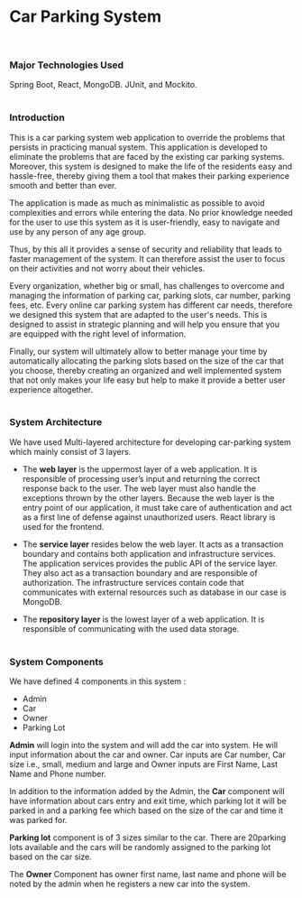 # Car Parking System

<br />

### **Major Technologies Used**

Spring Boot, React, MongoDB. JUnit, and Mockito.
<br />
<br />

### **Introduction**

This is a car parking system web application to override the problems that persists in practicing manual system. This application is developed to eliminate the problems that are faced by the existing car parking systems. Moreover, this system is designed to make the life of the residents easy and hassle-free, thereby giving them a tool that makes their parking experience smooth and better than ever.

The application is made as much as minimalistic as possible to avoid complexities and errors while entering the data. No prior knowledge needed for the user to use this system as it is user-friendly, easy to navigate and use by any person of any age group.

Thus, by this all it provides a sense of security and reliability that leads to faster management of the system. It can therefore assist the user to focus on their activities and not worry about their vehicles.

Every organization, whether big or small, has challenges to overcome and managing the information of parking car, parking slots, car number, parking fees, etc. Every online car parking system has different car needs, therefore we designed this system that are adapted to the user's needs. This is designed to assist in strategic planning and will help you ensure that you are equipped with the right level of information.

Finally, our system will ultimately allow to better manage your time by automatically allocating the parking slots based on the size of the car that you choose, thereby creating an organized and well implemented system that not only makes your life easy but help to make it provide a better user experience altogether.
<br />
<br />

### **System Architecture**

We have used Multi-layered architecture for developing car-parking system which mainly consist of 3 layers.

- The **web layer** is the uppermost layer of a web application. It is responsible of processing user’s input and returning the correct response back to the user. The web layer must also handle the exceptions thrown by the other layers. Because the web layer is the entry point of our application, it must take care of authentication and act as a first line of defense against unauthorized users. React library is used for the frontend.

- The **service layer** resides below the web layer. It acts as a transaction boundary and contains both application and infrastructure services. The application services provides the public API of the service layer. They also act as a transaction boundary and are responsible of authorization. The infrastructure services contain code that communicates with external resources such as database in our case is MongoDB.

- The **repository layer** is the lowest layer of a web application. It is responsible of communicating with the used data storage.
  <br />
  <br />

### **System Components**

We have defined 4 components in this system :

- Admin
- Car
- Owner
- Parking Lot

**Admin** will login into the system and will add the car into system. He will input information about the car and owner. Car inputs are Car number, Car size i.e., small, medium and large and Owner inputs are First Name, Last Name and Phone number.

In addition to the information added by the Admin, the **Car** component will have information about cars entry and exit time, which parking lot it will be parked in and a parking fee which based on the size of the car and time it was parked for.

**Parking lot** component is of 3 sizes similar to the car. There are 20parking lots available and the cars will be randomly assigned to the parking lot based on the car size.

The **Owner** Component has owner first name, last name and phone will be noted by the admin when he registers a new car into the system.
